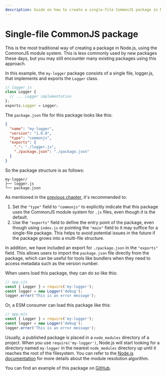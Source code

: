 ```yaml
---
description: Guide on how to create a single-file CommonJS package in Node.js
---
```


# Single-file CommonJS package

This is the most traditional way of creating a package in Node.js, using the CommonJS module system. This is less commonly used by new packages these days, but you may still encounter many existing packages using this approach.

In this example, the `my-logger` package consists of a single file, logger.js, that implements and exports the `Logger` class.

```js
// logger.js
class Logger {
  // ... Logger implementation
};
exports.Logger = Logger;
```

The `package.json` file for this package looks like this:

```json
{
  "name": "my-logger",
  "version": "1.0.0",
  "type": "commonjs",
  "exports": {
    ".": "./logger.js",
    "./package.json": "./package.json"
  }
}
```

So the package structure is as follows:

```
my-logger/
├── logger.js
└── package.json
```

As mentioned in the [previous chapter](../../01-getting-started/package-json.md), it's recommended to:

1. Set the `"type"` field to `"commonjs"` to explicitly indicate that this package uses the CommonJS module system for `.js` files, even though it is the default.
2. Use the `"exports"` field to define the entry point of the package, even though using `index.js` or pointing the `"main"` field to it may suffice for a single-file package. This helps to avoid potential issues in the future if the package grows into a multi-file structure.

In addition, we have included an export for `./package.json` in the `"exports"` field. This allows users to import the `package.json` file directly from the package, which can be useful for tools like bundlers when they need to access metadata such as the version number.

When users load this package, they can do so like this:

```js
// app.cjs
const { Logger } = require('my-logger');
const logger = new Logger('debug');
logger.error('This is an error message');
```

Or, a ESM consumer can load this package like this:

```js
// app.mjs
const { Logger } = require('my-logger');
const logger = new Logger('debug');
logger.error('This is an error message');
```

Usually, a published package is placed in a `node_modules` directory of a project. When you use `require('my-logger')`, Node.js will start looking for a directory named `my-logger` in the nearest `node_modules` directory up until it reaches the root of the filesystem. You can refer to the [Node.js documentation](https://nodejs.org/api/modules.html#all-together) for more details about the module resolution algorithm.

You can find an example of this package on [GitHub](https://github.com/nodejs/package-examples/tree/main/guide/02-single-file-package/classic-commonjs).
